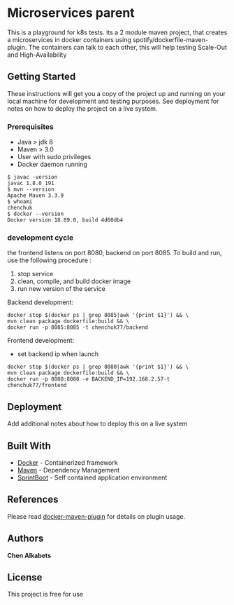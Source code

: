 # Microservices parent

This is a playground for k8s tests. 
its a 2 module maven project, that creates a microservices in docker containers using spotify/dockerfile-maven-plugin.
The containers can talk to each other, this will help testing Scale-Out and High-Availability
## Getting Started

These instructions will get you a copy of the project up and running on your local machine for development and testing purposes. See deployment for notes on how to deploy the project on a live system.

### Prerequisites
- Java > jdk 8
- Maven > 3.0
- User with sudo privileges
- Docker daemon running 
```
$ javac -version
javac 1.8.0_191
$ mvn --version
Apache Maven 3.3.9
$ whoami
chenchuk
$ docker --version
Docker version 18.09.0, build 4d60db4
```

### development cycle
the frontend listens on port 8080, backend on port 8085.
To build and run, use the following procedure :

1. stop service
2. clean, compile, and build docker image
3. run new version of the service

Backend development:
```
docker stop $(docker ps | grep 8085|awk '{print $1}') && \
mvn clean package dockerfile:build && \
docker run -p 8085:8085 -t chenchuk77/backend
```

Frontend development: 
- set backend ip when launch
```
docker stop $(docker ps | grep 8080|awk '{print $1}') && \
mvn clean package dockerfile:build && \
docker run -p 8080:8080 -e BACKEND_IP=192.168.2.57-t chenchuk77/frontend
```

## Deployment
Add additional notes about how to deploy this on a live system

## Built With
* [Docker](http://https://www.docker.com/) - Containerized framework
* [Maven](https://maven.apache.org/) - Dependency Management
* [SprintBoot](http://spring.io/projects/spring-boot) - Self contained application environment

## References
Please read [docker-maven-plugin](https://github.com/spotify/docker-maven-plugin) for details on plugin usage.

## Authors
 **Chen Alkabets**

## License
This project is free for use



















